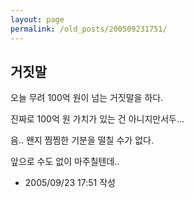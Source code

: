 ```yaml
---
layout: page
permalink: /old_posts/200509231751/
---
```


## 거짓말

오늘 무려 100억 원이 넘는 거짓말을 하다.

진짜로 100억 원 가치가 있는 건 아니지만서두...

음.. 왠지 찜찜한 기분을 떨칠 수가 없다.

앞으로 수도 없이 마주칠텐데..





- 2005/09/23 17:51 작성